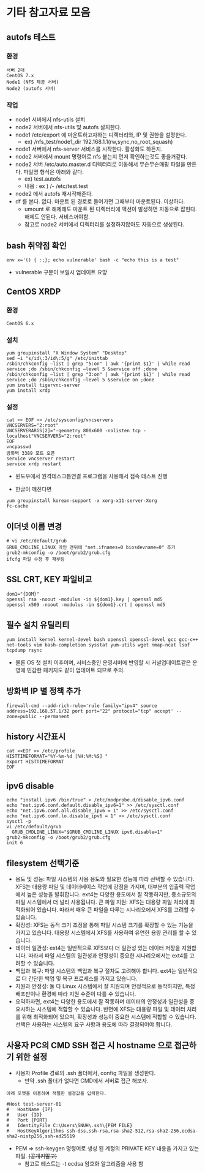# 기타 참고자료 모음
## autofs 테스트
### 환경
```
서버 2대
CentOS 7.x
Node1 (NFS 제공 서버)
Node2 (autofs 서버)
```

### 작업
* node1 서버에서 nfs-utils 설치
* node2 서버에서 nfs-utils 및 autofs 설치한다.
* node1 /etc/export 에 마운트하고자하는 디렉터리와, IP 및 권한을 설정한다.
    * ex) /nfs_test/node1_dir 192.168.1.1(rw,sync,no_root_squash)
* node1 서버에서 nfs-server 서비스를 시작한다. 활성화도 하든지.
* node2 서버에서 mount 명령어로 nfs 붙는지 먼저 확인하는것도 좋을거같다.
* node2 서버 /etc/auto.master.d 디렉터리로 이동해서 무슨무슨매핑 파일을 만든다. 파일명 형식은 아래와 같다.
	* ex) test.autofs
	* 내용 : ex ) /- /etc/test.test
* node2 에서 autofs 재시작해준다.
* df 를 본다. 없다. 마운트 된 경로로 들어가면 그때부터 마운트된다. 이상하다.
	* umount 로 해제해도 마운트 된 디렉터리에 액션이 발생하면 자동으로 잡힌다. 해제도 안된다. 서비스꺼야함.
	* 참고로 node2 서버에서 디렉터리를 설정하지않아도 자동으로 생성된다. 

## bash 취약점 확인
```
env x='() { :;}; echo vulnerable' bash -c "echo this is a test"
```
* vulnerable 구문이 보일시 업데이트 요망

## CentOS XRDP
### 환경
```
CentOS 6.x
```

### 설치
```
yum groupinstall "X Window System" "Desktop"
sed –i "s/id\:3/id\:5/g" /etc/inittab
/sbin/chkconfig —list | grep "5:on" | awk '{print $1}' | while read service ;do /sbin/chkconfig —level 5 &service off ;done
/sbin/chkconfig —list | grep "3:on" | awk '{print $1}' | while read service ;do /sbin/chkconfig —level 5 &service on ;done
yum install tigervnc-server
yum install xrdp
```

### 설정
```
cat << EOF >> /etc/sysconfig/vncservers
VNCSERVERS="2:root"
VNCSERVERARGS[2]="-geometry 800x600 -nolisten tcp -localhost"VNCSERVERS="2:root"
EOF
vncpasswd
방화벽 3389 포트 오픈
service vncserver restart
service xrdp restart
```
* 윈도우에서 원격데스크톱연결 프로그램을 사용해서 접속 테스트 진행

* 한글이 깨진다면
```
yum groupinstall korean-support -x xorg-x11-server-Xorg
fc-cache 
```

## 이더넷 이름 변경
```
# vi /etc/default/grub
GRUB_CMDLINE_LINUX 라인 맨뒤에 "net.ifnames=0 biosdevname=0" 추가
grub2-mkconfig -o /boot/grub2/grub.cfg
ifcfg 파일 수정 후 재부팅
```

## SSL CRT, KEY 파일비교
```
dom1="{DOM}"
openssl rsa -noout -modulus -in ${dom1}.key | openssl md5
openssl x509 -noout -modulus -in ${dom1}.crt | openssl md5
```

## 필수 설치 유틸리티
```
yum install kernel kernel-devel bash openssl openssl-devel gcc gcc-c++ net-tools vim bash-completion sysstat yum-utils wget nmap-ncat lsof tcpdump rsync
```
* 물론 OS 첫 설치 이후이며, 서비스중인 운영서버에 반영할 시 커널업데이트같은 운영에 민감한 패키지도 같이 업데이트 되므로 주의.

## 방화벽 IP 별 정책 추가
```
firewall-cmd --add-rich-rule='rule family="ipv4" source address=192.168.57.1/32 port port="22" protocol="tcp" accept' --zone=public --permanent
```

## history 시간표시
```
cat <<EOF >> /etc/profile
HISTTIMEFORMAT="%Y-%m-%d [%H:%M:%S] "
export HISTTIMEFORMAT
EOF
```

## ipv6 disable
```
echo "install ipv6 /bin/true" > /etc/modprobe.d/disable_ipv6.conf
echo "net.ipv6.conf.default.disable_ipv6=1" >> /etc/sysctl.conf
echo "net.ipv6.conf.all.disable_ipv6 = 1" >> /etc/sysctl.conf
echo "net.ipv6.conf.lo.disable_ipv6 = 1" >> /etc/sysctl.conf
sysctl -p
vi /etc/default/grub
  GRUB_CMDLINE_LINUX="$GRUB_CMDLINE_LINUX ipv6.disable=1"
grub2-mkconfig -o /boot/grub2/grub.cfg
init 6
```

## filesystem 선택기준
* 용도 및 성능: 파일 시스템의 사용 용도와 필요한 성능에 따라 선택할 수 있습니다. XFS는 대용량 파일 및 데이터베이스 작업에 강점을 가지며, 대부분의 입출력 작업에서 높은 성능을 발휘합니다. ext4는 다양한 용도에서 잘 작동하지만, 중소규모의 파일 시스템에서 더 널리 사용됩니다.
큰 파일 지원: XFS는 대용량 파일 처리에 최적화되어 있습니다. 따라서 매우 큰 파일을 다루는 시나리오에서 XFS를 고려할 수 있습니다.
* 확장성: XFS는 동적 크기 조정을 통해 파일 시스템 크기를 확장할 수 있는 기능을 가지고 있습니다. 대용량 시스템에서 XFS를 사용하여 유연한 용량 관리를 할 수 있습니다.
* 데이터 일관성: ext4는 일반적으로 XFS보다 더 일관성 있는 데이터 저장을 지원합니다. 따라서 파일 시스템의 일관성과 안정성이 중요한 시나리오에서는 ext4를 고려할 수 있습니다.
* 백업과 복구: 파일 시스템의 백업과 복구 절차도 고려해야 합니다. ext4는 일반적으로 더 간단한 백업 및 복구 프로세스를 가지고 있습니다.
* 지원과 안정성: 둘 다 Linux 시스템에서 잘 지원되며 안정적으로 동작하지만, 특정 배포판이나 환경에 따라 지원 수준이 다를 수 있습니다.
* 요약하자면, ext4는 다양한 용도에서 잘 작동하며 데이터의 안정성과 일관성을 중요시하는 시스템에 적합할 수 있습니다. 반면에 XFS는 대용량 파일 및 데이터 처리를 위해 최적화되어 있으며, 확장성과 성능이 중요한 시스템에 적합할 수 있습니다. 선택은 사용하는 시스템의 요구 사항과 용도에 따라 결정되어야 합니다.

## 사용자 PC의 CMD SSH 접근 시 hostname 으로 접근하기 위한 설정
* 사용자 Profile 경로의 .ssh 폴더에서, config 파일을 생성한다.
	* 만약 .ssh 폴더가 없다면 CMD에서 서버로 접근 해보자.
```
아래 포맷을 이용하여 적절한 설정값을 입력한다.

#Host test-server-01
#	HostName {IP}
#	User {ID}
#	Port {PORT}
#	IdentityFile C:\Users\SNUH\.ssh\{PEM FILE}
#	HostKeyAlgorithms ssh-dss,ssh-rsa,rsa-sha2-512,rsa-sha2-256,ecdsa-sha2-nistp256,ssh-ed25519
```
* PEM => ssh-keygen 명령어로 생성 된 계정의 PRIVATE KEY 내용을 가지고 있는 파일. ~~(공개키말고)~~ 
	* 참고로 테스트는 -t ecdsa 암호화 알고리즘을 사용 함